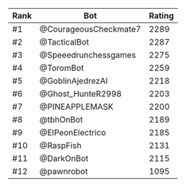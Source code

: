 Rank|Bot|Rating
---|---|---
#1|@CourageousCheckmate7|2289
#2|@TacticalBot|2287
#3|@Speeedrunchessgames|2275
#4|@ToromBot|2259
#5|@GoblinAjedrezAI|2218
#6|@Ghost_HunteR2998|2203
#7|@PINEAPPLEMASK|2200
#8|@tbhOnBot|2189
#9|@ElPeonElectrico|2185
#10|@RaspFish|2131
#11|@DarkOnBot|2115
#12|@pawnrobot|1095

